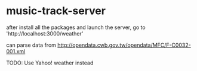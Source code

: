 music-track-server
==================

after install all the packages and launch the server, go to 'http://localhost:3000/weather'


can parse data from http://opendata.cwb.gov.tw/opendata/MFC/F-C0032-001.xml

TODO:
Use Yahoo! weather instead
